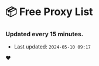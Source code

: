 # :package: Free Proxy List
### Updated every 15 minutes.

- Last updated: `2024-05-10 09:17`

:heart:
